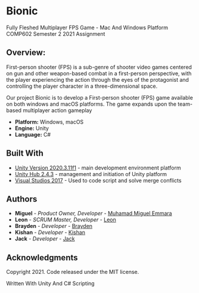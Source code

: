 # Bionic
Fully Fleshed Multiplayer FPS Game - Mac And Windows Platform COMP602 Semester 2 2021 Assignment

## Overview:
First-person shooter (FPS) is a sub-genre of shooter video games centered on gun and other weapon-based combat in a first-person perspective, with the player experiencing the action through the eyes of the protagonist and controlling the player character in a three-dimensional space.

Our project Bionic is to develop a First-person shooter (FPS) game available on both windows and macOS platforms. The game expands upon the team-based multiplayer action gameplay

- **Platform:** Windows, macOS
- **Engine:** Unity
- **Language:** C#

## Built With

* [Unity Version 2020.3.11f1](https://unity3d.com/get-unity/download/archive) - main development environment platform
* [Unity Hub 2.4.3](https://unity3d.com/hub/whats-new) - management and initiation of Unity platform
* [Visual Studios 2017](https://visualstudio.microsoft.com/vs/) - Used to code script and solve merge conflicts

## Authors

* **Miguel** - *Product Owner, Developer* - [Muhamad Miguel Emmara](https://github.com/MiguelEmmara-ai)
* **Leon** - *SCRUM Master, Developer* - [Leon](https://github.com/Leonwtv)
* **Brayden** - *Developer* - [Brayden](https://github.com/brayden1658)
* **Kishan** - *Developer* - [Kishan](https://github.com/sabertruth)
* **Jack** - *Developer* - [Jack](https://github.com/Maudjtrlme)

## Acknowledgments

Copyright 2021. Code released under the MIT license.

Written With Unity And C# Scripting
